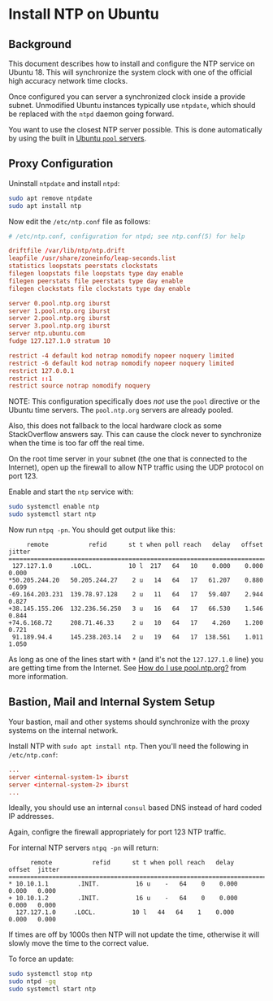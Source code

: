 # Install NTP on Ubuntu

## Background

This document describes how to install and configure the NTP service on Ubuntu 18. This will synchronize the system clock with one of the official high accuracy network time clocks.

Once configured you can server a synchronized clock inside a provide subnet. Unmodified Ubuntu instances typically use `ntpdate`, which should be replaced with the `ntpd` daemon going forward.

You want to use the closest NTP server possible. This is done automatically by using the built in [Ubuntu `pool` servers](https://www.ntppool.org/zone).

## Proxy Configuration

Uninstall `ntpdate` and install `ntpd`:

```bash
sudo apt remove ntpdate
sudo apt install ntp
```

Now edit the `/etc/ntp.conf` file as follows:

```conf
# /etc/ntp.conf, configuration for ntpd; see ntp.conf(5) for help

driftfile /var/lib/ntp/ntp.drift
leapfile /usr/share/zoneinfo/leap-seconds.list
statistics loopstats peerstats clockstats
filegen loopstats file loopstats type day enable
filegen peerstats file peerstats type day enable
filegen clockstats file clockstats type day enable

server 0.pool.ntp.org iburst
server 1.pool.ntp.org iburst
server 2.pool.ntp.org iburst
server 3.pool.ntp.org iburst
server ntp.ubuntu.com
fudge 127.127.1.0 stratum 10

restrict -4 default kod notrap nomodify nopeer noquery limited
restrict -6 default kod notrap nomodify nopeer noquery limited
restrict 127.0.0.1
restrict ::1
restrict source notrap nomodify noquery
```

NOTE: This configuration specifically does _not_ use the `pool` directive or the Ubuntu time servers. The `pool.ntp.org` servers are already pooled.

Also, this does not fallback to the local hardware clock as some StackOverflow answers say.  This can cause the clock never to synchronize when the time is too far off the real time.

On the root time server in your subnet (the one that is connected to the Internet), open up the firewall to allow NTP traffic using the UDP protocol on port 123.

Enable and start the `ntp` service with:

```bash
sudo systemctl enable ntp
sudo systemctl start ntp
```

Now run `ntpq -pn`. You should get output like this:

```none
     remote           refid      st t when poll reach   delay   offset  jitter
==============================================================================
 127.127.1.0     .LOCL.          10 l  217   64   10    0.000    0.000   0.000
*50.205.244.20   50.205.244.27    2 u   14   64   17   61.207    0.880   0.699
-69.164.203.231  139.78.97.128    2 u   11   64   17   59.407    2.944   0.827
+38.145.155.206  132.236.56.250   3 u   16   64   17   66.530    1.546   0.844
+74.6.168.72     208.71.46.33     2 u   10   64   17    4.260    1.200   0.721
 91.189.94.4     145.238.203.14   2 u   19   64   17  138.561    1.011   1.050
```

As long as one of the lines start with `*` (and it's not the `127.127.1.0` line) you are getting time from the Internet. See [How do I use pool.ntp.org?](https://www.ntppool.org/en/use.html) from more information.

## Bastion, Mail and Internal System Setup

Your bastion, mail and other systems should synchronize with the proxy systems on the internal network.

Install NTP with `sudo apt install ntp`. Then you'll need the following in `/etc/ntp.conf`:

```conf
...
server <internal-system-1> iburst
server <internal-system-2> iburst
...
```

Ideally, you should use an internal `consul` based DNS instead of hard coded IP addresses.

Again, configre the firewall appropriately for port 123 NTP traffic.

For internal NTP servers `ntpq -pn` will return:

```none
      remote           refid      st t when poll reach   delay   offset  jitter
==============================================================================
* 10.10.1.1        .INIT.          16 u    -   64    0    0.000    0.000   0.000
+ 10.10.1.2        .INIT.          16 u    -   64    0    0.000    0.000   0.000
  127.127.1.0     .LOCL.          10 l   44   64    1    0.000    0.000   0.000
```

If times are off by 1000s then NTP will not update the time, otherwise it will slowly move the time to the correct value.

To force an update:

```bash
sudo systemctl stop ntp
sudo ntpd -gq
sudo systemctl start ntp
```
